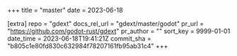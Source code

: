 +++
title = "master"
date = 2023-06-18

[extra]
repo = "gdext"
docs_rel_url = "gdext/master/godot"
pr_url = "https://github.com/godot-rust/gdext"
pr_author = ""
sort_key = 9999-01-01
date_time = 2023-06-18T19:41:21Z
commit_sha = "b805c1e80fd830c632984f78207161fb95ab31c4"
+++


